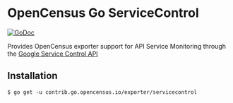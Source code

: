 # OpenCensus Go ServiceControl

[![GoDoc][godoc-image]][godoc-url]

Provides OpenCensus exporter support for API Service Monitoring through the [Google Service Control API][service-control-api]

## Installation

```
$ go get -u contrib.go.opencensus.io/exporter/servicecontrol
```

[service-control-api]: https://cloud.google.com/service-infrastructure/docs/service-control/reference/rest
[godoc-image]: https://godoc.org/contrib.go.opencensus.io/exporter/servicecontrol?status.svg
[godoc-url]: https://godoc.org/contrib.go.opencensus.io/exporter/servicecontrol

